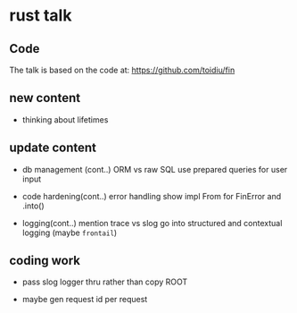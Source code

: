 # rust talk

## Code
The talk is based on the code at: https://github.com/toidiu/fin

## new content
- thinking about lifetimes

## update content
- db management (cont..) ORM vs raw SQL
use prepared queries for user input

- code hardening(cont..) error handling
show impl From<PostgresErr> for FinError and .into()

- logging(cont..)
mention trace vs slog
go into structured and contextual logging (maybe `frontail`)




## coding work
- pass slog logger thru rather than copy ROOT

- maybe gen request id per request
